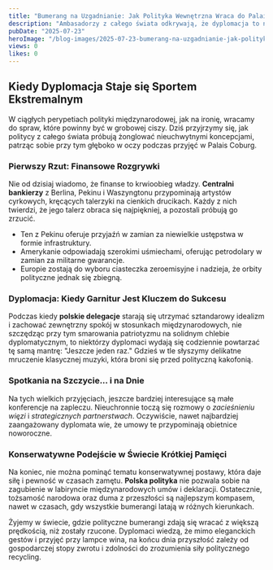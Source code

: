 ```yaml
---
title: "Bumerang na Uzgadnianie: Jak Polityka Wewnętrzna Wraca do Palais Coburg"
description: "Ambasadorzy z całego świata odkrywają, że dyplomacja to nie tylko eleganckie garnitury, ale też recykling obietnic pustych jak bumerang."
pubDate: "2025-07-23"
heroImage: "/blog-images/2025-07-23-bumerang-na-uzgadnianie-jak-polityka-wewntrzna-wraca-do-palais-coburg.png"
views: 0
likes: 0
---
```


## Kiedy Dyplomacja Staje się Sportem Ekstremalnym

W ciągłych perypetiach polityki międzynarodowej, jak na ironię, wracamy do spraw, które powinny być w grobowej ciszy. Dziś przyjrzymy się, jak politycy z całego świata próbują żonglować nieuchwytnymi koncepcjami, patrząc sobie przy tym głęboko w oczy podczas przyjęć w Palais Coburg.

### Pierwszy Rzut: Finansowe Rozgrywki

Nie od dzisiaj wiadomo, że finanse to krwioobieg władzy. **Centralni bankierzy** z Berlina, Pekinu i Waszyngtonu przypominają artystów cyrkowych, kręcących talerzyki na cienkich drucikach. Każdy z nich twierdzi, że jego talerz obraca się najpiękniej, a pozostali próbują go zrzucić. 

- Ten z Pekinu oferuje przyjaźń w zamian za niewielkie ustępstwa w formie infrastruktury.
- Amerykanie odpowiadają szerokimi uśmiechami, oferując petrodolary w zamian za militarne gwarancje.
- Europie zostają do wyboru ciasteczka zeroemisyjne i nadzieja, że orbity polityczne jednak się zbiegną.

### Dyplomacja: Kiedy Garnitur Jest Kluczem do Sukcesu

Podczas kiedy **polskie delegacje** starają się utrzymać sztandarowy idealizm i zachować zewnętrzny spokój w stosunkach międzynarodowych, nie szczędząc przy tym smarowania patriotyzmu na solidnym chlebie dyplomatycznym, to niektórzy dyplomaci wydają się codziennie powtarzać tę samą mantrę: "Jeszcze jeden raz." Gdzieś w tle słyszymy delikatne mruczenie klasycznej muzyki, która broni się przed polityczną kakofonią.

### Spotkania na Szczycie... i na Dnie

Na tych wielkich przyjęciach, jeszcze bardziej interesujące są małe konferencje na zapleczu. Nieuchronnie toczą się rozmowy o _zacieśnieniu więzi_ i _strategicznych partnerstwach_. Oczywiście, nawet najbardziej zaangażowany dyplomata wie, że umowy te przypominają obietnice noworoczne.

### Konserwatywne Podejście w Świecie Krótkiej Pamięci

Na koniec, nie można pominąć tematu konserwatywnej postawy, która daje siłę i pewność w czasach zamętu. **Polska polityka** nie pozwala sobie na zagubienie w labiryncie międzynarodowych umów i deklaracji. Ostatecznie, tożsamość narodowa oraz duma z przeszłości są najlepszym kompasem, nawet w czasach, gdy wszystkie bumerangi latają w różnych kierunkach.

Żyjemy w świecie, gdzie polityczne bumerangi zdają się wracać z większą prędkością, niż zostały rzucone. Dyplomaci wiedzą, że mimo eleganckich gestów i przyjęć przy lampce wina, na końcu dnia przyszłość zależy od gospodarczej stopy zwrotu i zdolności do zrozumienia siły politycznego recycling.